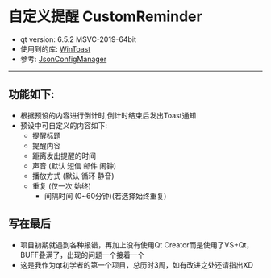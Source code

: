 # 自定义提醒 CustomReminder
- qt version: 6.5.2 MSVC-2019-64bit
- 使用到的库: [WinToast](https://github.com/mohabouje/WinToast)
- 参考: [JsonConfigManager](https://github.com/c-can-do-it/jsonconfigmanager)
---

## 功能如下:
- 根据预设的内容进行倒计时,倒计时结束后发出Toast通知
- 预设中可自定义的内容如下:
  - 提醒标题
  - 提醒内容
  - 距离发出提醒的时间
  - 声音 (默认 短信 邮件 闹钟)
  - 播放方式 (默认 循环 静音)
  - 重复 (仅一次 始终)
    - 间隔时间 (0~60分钟)(若选择始终重复)

 ## 写在最后
- 项目初期就遇到各种报错，再加上没有使用Qt Creator而是使用了VS+Qt，BUFF叠满了，出现的问题一个接着一个
- 这是我作为qt初学者的第一个项目，总历时3周，如有改进之处还请指出XD
